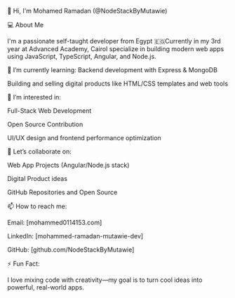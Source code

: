 👋 Hi, I'm Mohamed Ramadan (@NodeStackByMutawie)

💻 About Me

I'm a passionate self-taught developer from Egypt 🇪🇬Currently in my 3rd year at Advanced Academy, CairoI specialize in building modern web apps using JavaScript, TypeScript, Angular, and Node.js.

🌱 I’m currently learning:
Backend development with Express & MongoDB

Building and selling digital products like HTML/CSS templates and web tools

👀 I’m interested in:

Full-Stack Web Development

Open Source Contribution

UI/UX design and frontend performance optimization

💬 Let’s collaborate on:

Web App Projects (Angular/Node.js stack)

Digital Product ideas

GitHub Repositories and Open Source

📫 How to reach me:

Email: [mohammed0114153.com]

LinkedIn: [mohammed-ramadan-mutawie-dev]

GitHub: [github.com/NodeStackByMutawie]

⚡ Fun Fact:

I love mixing code with creativity—my goal is to turn cool ideas into powerful, real-world apps.
